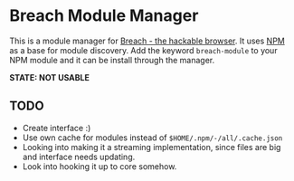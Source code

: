# Breach Module Manager

This is a module manager for [Breach - the hackable browser](http://breach.cc/). It uses [NPM](http://npmjs.org) as a base for module discovery. Add the keyword `breach-module` to your NPM module and it can be install through the manager.

__STATE: NOT USABLE__

## TODO

* Create interface :)
* Use own cache for modules instead of `$HOME/.npm/-/all/.cache.json`
* Looking into making it a streaming implementation, since files are big and interface needs updating.
* Look into hooking it up to core somehow.